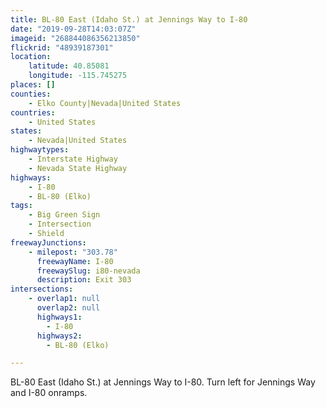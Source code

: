 ```yaml
---
title: BL-80 East (Idaho St.) at Jennings Way to I-80
date: "2019-09-28T14:03:07Z"
imageid: "268844086356213850"
flickrid: "48939187301"
location:
    latitude: 40.85081
    longitude: -115.745275
places: []
counties:
    - Elko County|Nevada|United States
countries:
    - United States
states:
    - Nevada|United States
highwaytypes:
    - Interstate Highway
    - Nevada State Highway
highways:
    - I-80
    - BL-80 (Elko)
tags:
    - Big Green Sign
    - Intersection
    - Shield
freewayJunctions:
    - milepost: "303.78"
      freewayName: I-80
      freewaySlug: i80-nevada
      description: Exit 303
intersections:
    - overlap1: null
      overlap2: null
      highways1:
        - I-80
      highways2:
        - BL-80 (Elko)

---
```

BL-80 East (Idaho St.) at Jennings Way to I-80.  Turn left for Jennings Way and I-80 onramps.